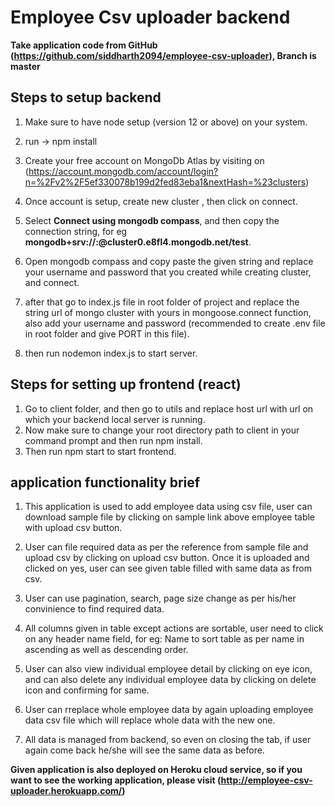 # Employee Csv uploader backend

**Take application code from GitHub (https://github.com/siddharth2094/employee-csv-uploader), Branch is master**

## Steps to setup backend

1. Make sure to have node setup (version 12 or above) on your system.
2. run -> npm install
3. Create your free account on MongoDb Atlas by visiting on (https://account.mongodb.com/account/login?n=%2Fv2%2F5ef330078b199d2fed83eba1&nextHash=%23clusters)

4. Once account is setup, create new cluster , then click on connect.

5. Select **Connect using mongodb compass**, and then copy the connection string, for eg **mongodb+srv://<username>:<password>@cluster0.e8fl4.mongodb.net/test**.

6. Open mongodb compass and copy paste the given string and replace your username and password that you created while creating cluster, and connect.

7. after that go to index.js file in root folder of project and replace the string url of mongo cluster with yours in mongoose.connect function, also add your username and password (recommended to create .env file in root folder and give PORT in this file).

8. then run nodemon index.js to start server.

## Steps for setting up frontend (react)

1. Go to client folder, and then go to utils and replace host url with url on which your backend local server is running.
2. Now make sure to change your root directory path to client in your command prompt and then run npm install.
3. Then run npm start to start frontend.

## application functionality brief

1. This application is used to add employee data using csv file, user can download sample file by clicking on sample link above employee table with upload csv button.

2. User can file required data as per the reference from sample file and upload csv by clicking on upload csv button. Once it is uploaded and clicked on yes, user can see given table filled with same data as from csv.

3. User can use pagination, search, page size change as per his/her convinience to find required data.

4. All columns given in table except actions are sortable, user need to click on any header name field, for eg: Name to sort table as per name in ascending as well as descending order.

5. User can also view individual employee detail by clicking on eye icon, and can also delete any individual employee data by clicking on delete icon and confirming for same.

6. User can rreplace whole employee data by again uploading employee data csv file which will replace whole data with the new one.

7. All data is managed from backend, so even on closing the tab, if user again come back he/she will see the same data as before.

**Given application is also deployed on Heroku cloud service, so if you want to see the working application, please visit (http://employee-csv-uploader.herokuapp.com/)**
